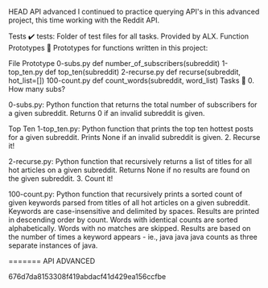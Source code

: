 HEAD API advanced I continued to practice querying API's in this advanced project, this time working with the Reddit API.

Tests ✔️ tests: Folder of test files for all tasks. Provided by ALX. Function Prototypes 💾 Prototypes for functions written in this project:

File Prototype 0-subs.py def number_of_subscribers(subreddit) 1-top_ten.py def top_ten(subreddit) 2-recurse.py def recurse(subreddit, hot_list=[]) 100-count.py def count_words(subreddit, word_list) Tasks 📃 0. How many subs?

0-subs.py: Python function that returns the total number of subscribers for a given subreddit. Returns 0 if an invalid subreddit is given.

Top Ten 1-top_ten.py: Python function that prints the top ten hottest posts for a given subreddit. Prints None if an invalid subreddit is given. 2. Recurse it!

2-recurse.py: Python function that recursively returns a list of titles for all hot articles on a given subreddit. Returns None if no results are found on the given subreddit. 3. Count it!

100-count.py: Python function that recursively prints a sorted count of given keywords parsed from titles of all hot articles on a given subreddit. Keywords are case-insensitive and delimited by spaces. Results are printed in descending order by count. Words with identical counts are sorted alphabetically. Words with no matches are skipped. Results are based on the number of times a keyword appears - ie., java java java counts as three separate instances of java.

======= API ADVANCED

676d7da8153308f419abdacf41d429ea156ccfbe
